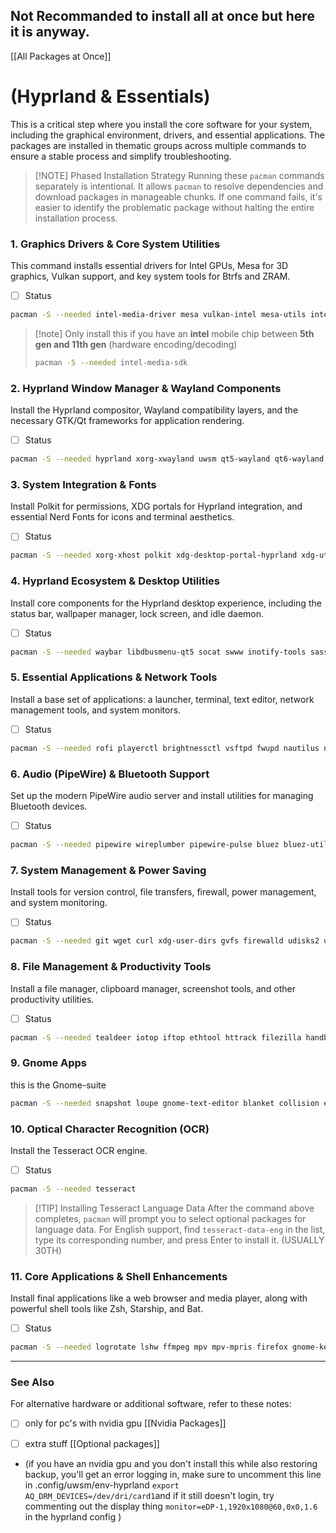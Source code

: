 
## Not Recommanded to install all at once but here it is anyway. 
[[All Packages at Once]]
# (Hyprland & Essentials)

This is a critical step where you install the core software for your system, including the graphical environment, drivers, and essential applications. The packages are installed in thematic groups across multiple commands to ensure a stable process and simplify troubleshooting.

> [!NOTE] Phased Installation Strategy
> Running these `pacman` commands separately is intentional. It allows `pacman` to resolve dependencies and download packages in manageable chunks. If one command fails, it's easier to identify the problematic package without halting the entire installation process.

### 1. Graphics Drivers & Core System Utilities 
This command installs essential drivers for Intel GPUs, Mesa for 3D graphics, Vulkan support, and key system tools for Btrfs and ZRAM.
- [ ] Status
```bash
pacman -S --needed intel-media-driver mesa vulkan-intel mesa-utils intel-gpu-tools libva libva-utils vulkan-icd-loader vulkan-tools intel-ucode btrfs-progs zram-generator
```

> [!note] Only install this if you have an **intel** mobile chip between **5th gen and 11th gen** (hardware encoding/decoding)
>```bash
>pacman -S --needed intel-media-sdk
> ```

### 2. Hyprland Window Manager & Wayland Components
Install the Hyprland compositor, Wayland compatibility layers, and the necessary GTK/Qt frameworks for application rendering.
- [ ] Status
```bash
pacman -S --needed hyprland xorg-xwayland uwsm qt5-wayland qt6-wayland xdg-desktop-portal-gtk gtk3 gtk4 nwg-look qt5ct qt6ct qt6-svg qt6-multimedia-ffmpeg kvantum hyprpolkitagent
```

### 3. System Integration & Fonts
Install Polkit for permissions, XDG portals for Hyprland integration, and essential Nerd Fonts for icons and terminal aesthetics.
- [ ] Status
```bash
pacman -S --needed xorg-xhost polkit xdg-desktop-portal-hyprland xdg-utils ttf-font-awesome ttf-jetbrains-mono-nerd noto-fonts-emoji
```

### 4. Hyprland Ecosystem & Desktop Utilities
Install core components for the Hyprland desktop experience, including the status bar, wallpaper manager, lock screen, and idle daemon.
- [ ] Status
```bash
pacman -S --needed waybar libdbusmenu-qt5 socat swww inotify-tools sassc file libdbusmenu-glib fastfetch hyprlock hypridle hyprsunset hyprpicker swappy
```

### 5. Essential Applications & Network Tools
Install a base set of applications: a launcher, terminal, text editor, network management tools, and system monitors.
- [ ] Status
```bash
pacman -S --needed rofi playerctl brightnessctl vsftpd fwupd nautilus networkmanager iwd nm-connection-editor compsize ncdu kitty pavucontrol unzip swayimg python-pipx arch-wiki-lite arch-wiki-docs
```

### 6. Audio (PipeWire) & Bluetooth Support
Set up the modern PipeWire audio server and install utilities for managing Bluetooth devices.
- [ ] Status
```bash
pacman -S --needed pipewire wireplumber pipewire-pulse bluez bluez-utils blueman dosfstools sof-firmware gst-plugin-pipewire guvcview
```

### 7. System Management & Power Saving
Install tools for version control, file transfers, firewall, power management, and system monitoring.
- [ ] Status
```bash
pacman -S --needed git wget curl xdg-user-dirs gvfs firewalld udisks2 udiskie tlp tlp-rdw thermald powertop 7zip usbutils usbmuxd gparted ntfs-3g acpid pacman-contrib nvtop btop inxi less dialog man-db sysstat openssh libheif zip unrar wev cpio file-roller
```

### 8. File Management & Productivity Tools
Install a file manager, clipboard manager, screenshot tools, and other productivity utilities.
- [ ] Status
```bash
pacman -S --needed tealdeer iotop iftop ethtool httrack filezilla handbrake cliphist grim slurp wl-clipboard tree fzf swaync compsize clang obsidian qbittorrent
```

### 9. Gnome Apps
this is the Gnome-suite 

```bash
pacman -S --needed snapshot loupe gnome-text-editor blanket collision errands identity impression nautilus gnome-disk-utility gnome-calculator gnome-clocks baobab nautilus-python
```
### 10. Optical Character Recognition (OCR)
Install the Tesseract OCR engine.
- [ ] Status
```bash
pacman -S --needed tesseract
```

> [!TIP] Installing Tesseract Language Data
> After the command above completes, `pacman` will prompt you to select optional packages for language data. For English support, find `tesseract-data-eng` in the list, type its corresponding number, and press Enter to install it. (USUALLY 30TH)

### 11. Core Applications & Shell Enhancements
Install final applications like a web browser and media player, along with powerful shell tools like Zsh, Starship, and Bat.
- [ ] Status
```bash
pacman -S --needed logrotate lshw ffmpeg mpv mpv-mpris firefox gnome-keyring libsecret yad yazi zellij zsh zsh-syntax-highlighting starship imagemagick bat krita uv rq jq bc zathura zathura-pdf-mupdf
```

---

### See Also
For alternative hardware or additional software, refer to these notes:
- [ ] only for pc's with nvidia gpu [[Nvidia Packages]] 
- [ ] extra stuff [[Optional packages]]


- (if you have an nvidia gpu and you don't install this while also restoring backup, you'll get an error logging in, make sure to uncomment this line in .config/uwsm/env-hyprland `export AQ_DRM_DEVICES=/dev/dri/card1`and if it still doesn't login, try commenting out the display thing `monitor=eDP-1,1920x1080@60,0x0,1.6` in the hyprland config )